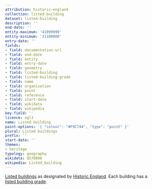 ```yaml
---
attribution: historic-england
collection: listed-building
dataset: listed-building
description: ''
end-date: ''
entity-maximum: '41099999'
entity-minimum: '31100000'
entry-date: ''
fields:
- field: documentation-url
- field: end-date
- field: entity
- field: entry-date
- field: geometry
- field: listed-building
- field: listed-building-grade
- field: name
- field: organisation
- field: point
- field: reference
- field: start-date
- field: wikidata
- field: wikipedia
key-field: ''
licence: ogl3
name: Listed building
paint-options: '{ "colour": "#F9C744", "type": "point" }'
plural: Listed buildings
prefix: ''
start-date: ''
themes:
- heritage
typology: geography
wikidata: Q570600
wikipedia: Listed_building
---
```


[Listed buildings](https://historicengland.org.uk/listing/what-is-designation/listed-buildings) as designated by [Historic England](https://historicengland.org.uk/).
Each building has a [listed building grade](/dataset/listed-building-grade).
